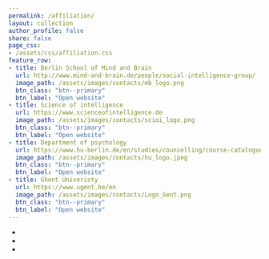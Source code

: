 ```yaml
---
permalink: /affiliation/
layout: collection
author_profile: false
share: false
page_css:
- /assets/css/affiliation.css
feature_row:
- title: Berlin School of Mind and Brain
  url: http://www.mind-and-brain.de/people/social-intelligence-group/
  image_path: /assets/images/contacts/mb_logo.png
  btn_class: "btn--primary"
  btn_label: "Open website"
- title: Science of intelligence
  url: https://www.scienceofintelligence.de
  image_path: /assets/images/contacts/scioi_logo.png
  btn_class: "btn--primary"
  btn_label: "Open website"
- title: Department of psychology
  url: https://www.hu-berlin.de/en/studies/counselling/course-catalogue/programme-descriptions/psychomono
  image_path: /assets/images/contacts/hu_logo.jpeg
  btn_class: "btn--primary"
  btn_label: "Open website"
- title: Ghent Univeristy
  url: https://www.ugent.be/en
  image_path: /assets/images/contacts/Logo_Gent.png
  btn_class: "btn--primary"
  btn_label: "Open website"
---
```

* 
* 
* 

